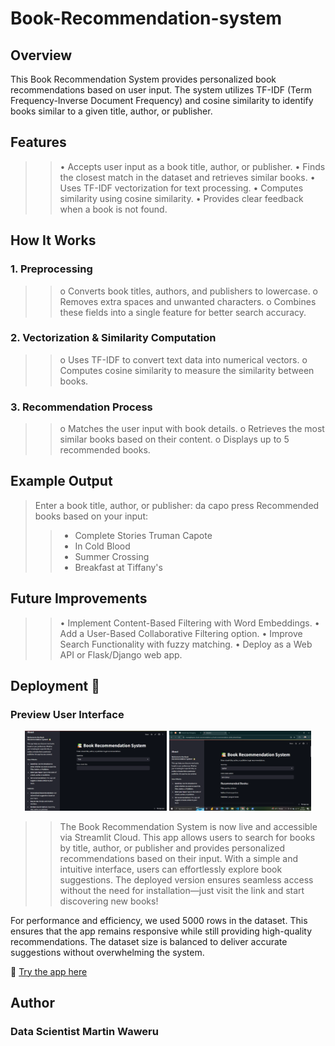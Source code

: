 # Book-Recommendation-system

## Overview
This Book Recommendation System provides personalized book recommendations based on user input. The system utilizes TF-IDF (Term Frequency-Inverse Document Frequency) and cosine similarity to identify books similar to a given title, author, or publisher.

## Features
>> •	Accepts user input as a book title, author, or publisher.
>> •	Finds the closest match in the dataset and retrieves similar books.
>> •	Uses TF-IDF vectorization for text processing.
>> •	Computes similarity using cosine similarity.
>> •	Provides clear feedback when a book is not found.

## How It Works

### 1.	Preprocessing
>> o	Converts book titles, authors, and publishers to lowercase.
>> o	Removes extra spaces and unwanted characters.
>> o	Combines these fields into a single feature for better search accuracy.

### 2.	Vectorization & Similarity Computation
>> o	Uses TF-IDF to convert text data into numerical vectors.
>> o	Computes cosine similarity to measure the similarity between books.

### 3.	Recommendation Process
>> o	Matches the user input with book details.
>> o	Retrieves the most similar books based on their content.
>> o	Displays up to 5 recommended books.

## Example Output
> Enter a book title, author, or publisher: da capo press
> Recommended books based on your input:
>> - Complete Stories Truman Capote
>> - In Cold Blood
>> - Summer Crossing
>> - Breakfast at Tiffany's

## Future Improvements
>> •	Implement Content-Based Filtering with Word Embeddings.
>> •	Add a User-Based Collaborative Filtering option.
>> •	Improve Search Functionality with fuzzy matching.
>> •	Deploy as a Web API or Flask/Django web app.

## Deployment 🚀

### Preview User Interface
<p align="center">
  <img src="https://github.com/MwangiKinyeru/Book-Recommendation-system/blob/main/UI%20Overview.png" width="45%" />
  <img src="https://github.com/MwangiKinyeru/Book-Recommendation-system/blob/main/UI%20preview%202.png" width="45%" />
</p>


>> The Book Recommendation System is now live and accessible via Streamlit Cloud. This app allows users to search for books by title, author, or publisher and provides personalized recommendations based on their input. With a simple and intuitive interface, users can effortlessly explore book suggestions. The deployed version ensures seamless access without the need for installation—just visit the link and start discovering new books!

For performance and efficiency, we used 5000 rows in the dataset. This ensures that the app remains responsive while still providing high-quality recommendations. The dataset size is balanced to deliver accurate suggestions without overwhelming the system.

🔗 [Try the app here](https://mwangikinyeru-book-recommendation-sy-book-recommendation-cjfods.streamlit.app/)
## Author
### Data Scientist Martin Waweru